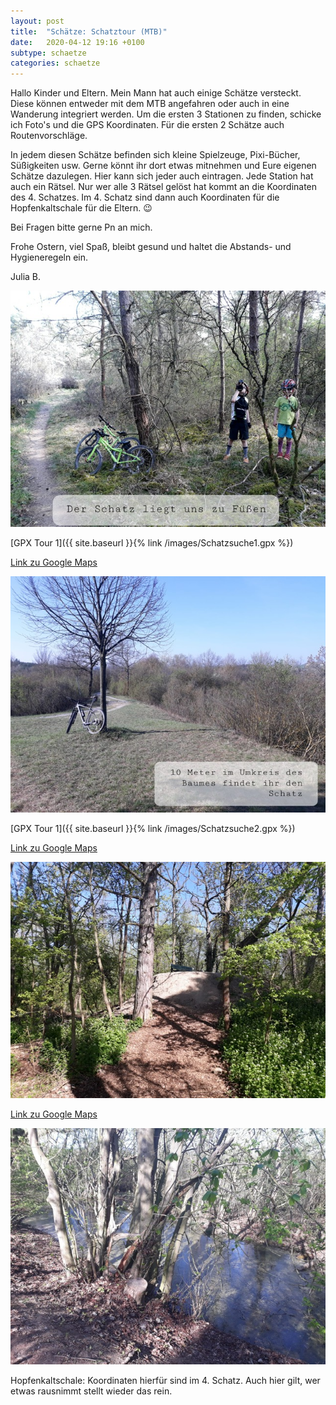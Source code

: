 ```yaml
---
layout: post
title:  "Schätze: Schatztour (MTB)"
date:   2020-04-12 19:16 +0100
subtype: schaetze
categories: schaetze
---
```



Hallo Kinder und Eltern. 
Mein Mann hat auch einige Schätze versteckt. Diese können entweder mit dem MTB angefahren  oder auch in eine Wanderung integriert werden. Um die ersten 3 Stationen zu finden, schicke ich Foto's und die GPS Koordinaten. Für die ersten 2 Schätze auch Routenvorschläge. 

In jedem diesen Schätze befinden sich kleine Spielzeuge, Pixi-Bücher, Süßigkeiten usw. Gerne könnt ihr dort etwas mitnehmen und Eure eigenen Schätze dazulegen. Hier kann sich jeder auch eintragen. Jede Station hat auch ein Rätsel. Nur wer alle 3 Rätsel gelöst hat kommt an die Koordinaten des 4. Schatzes. Im 4. Schatz sind dann auch Koordinaten für die Hopfenkaltschale für die Eltern. 😉

Bei Fragen bitte gerne Pn an mich.

Frohe Ostern, viel Spaß, bleibt gesund und haltet die Abstands- und Hygieneregeln ein.

Julia B.

![Schatztour](/images/Schatztour_1.jpg)

[GPX Tour 1]({{ site.baseurl }}{% link /images/Schatzsuche1.gpx %})

[Link zu Google Maps](https://maps.google.com/?q=49.743477,10.005315)


![Schatztour](/images/Schatztour_2.jpg)

[GPX Tour 1]({{ site.baseurl }}{% link /images/Schatzsuche2.gpx %})

[Link zu Google Maps](https://maps.google.com/?q=49.776871,10.001917)

![Schatztour](/images/Schatztour_3.jpg)

[Link zu Google Maps](https://maps.google.com/?q=49.778200,9.959605)

![Schatztour](/images/Schatztour_4.jpg)

Hopfenkaltschale: Koordinaten hierfür sind im 4. Schatz. Auch hier gilt, wer etwas rausnimmt stellt wieder das rein.
